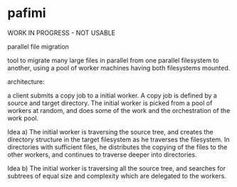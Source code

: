 # pafimi
WORK IN PROGRESS - NOT USABLE 

parallel file migration

tool to migrate many large files in parallel from one parallel filesystem to
another, using a pool of worker machines having both filesystems mounted.

architecture:

a client submits a copy job to a initial worker.
A copy job is defined by a source and target directory.
The initial worker is picked from a pool of workers at random,
and does some of the work and the orchestration of the work pool.

Idea a)
The initial worker is traversing the source tree, and creates the directory
structure in the target filesystem as he traverses the filesystem. 
In directories with sufficient files, he distributes the copying of the 
files to the other workers, and continues to traverse deeper into directories.


Idea b)
The initial worker is traversing all the source tree, and searches for subtrees
of equal size and complexity which are delegated to the workers.

